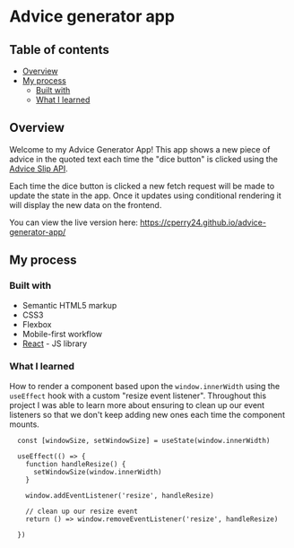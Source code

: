# Advice generator app

## Table of contents

- [Overview](#overview)
- [My process](#my-process)
  - [Built with](#built-with)
  - [What I learned](#what-i-learned)

## Overview

Welcome to my Advice Generator App! This app shows a new piece of advice in the quoted text each time the "dice button" is clicked using the [Advice Slip API](https://api.adviceslip.com/).

Each time the dice button is clicked a new fetch request will be made to update the state in the app. Once it updates using conditional rendering it will display the new data on the frontend.

You can view the live version here: https://cperry24.github.io/advice-generator-app/


## My process

### Built with

- Semantic HTML5 markup
- CSS3
- Flexbox
- Mobile-first workflow
- [React](https://reactjs.org/) - JS library


### What I learned

How to render a component based upon the `window.innerWidth` using the `useEffect` hook with a custom "resize event listener". Throughout this project I was able to learn more about ensuring to clean up our event listeners so that we don't keep adding new ones each time the component mounts.


```
  const [windowSize, setWindowSize] = useState(window.innerWidth)

  useEffect(() => {
    function handleResize() {
      setWindowSize(window.innerWidth)
    }

    window.addEventListener('resize', handleResize)

    // clean up our resize event
    return () => window.removeEventListener('resize', handleResize)

  })
